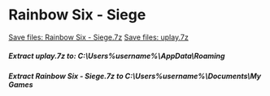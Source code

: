 # Rainbow Six - Siege
[Save files: Rainbow Six - Siege.7z](Rainbow%20Six%20-%20Siege.7z?raw=true)
[Save files: uplay.7z](uplay.7z?raw=true)
##### Extract uplay.7z to: C:\Users\%username%\AppData\Roaming
##### Extract Rainbow Six - Siege.7z to C:\Users\%username%\Documents\My Games